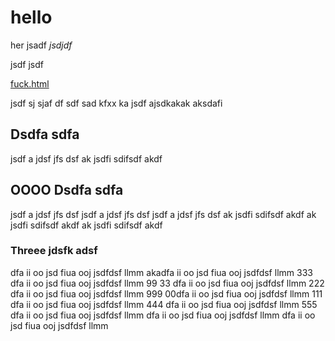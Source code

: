 # hello


her jsadf *jsdjdf*

jsdf jsdf

[fuck.html](suck)

   jsdf sj sjaf df
   sdf sad  kfxx ka  jsdf
   ajsdkakak aksdafi 

## Dsdfa sdfa 

jsdf  a jdsf  jfs dsf
ak jsdfi  sdifsdf akdf

## OOOO Dsdfa sdfa 

jsdf  a jdsf  jfs dsf
jsdf  a jdsf  jfs dsf
jsdf  a jdsf  jfs dsf
ak jsdfi  sdifsdf akdf
ak jsdfi  sdifsdf akdf
ak jsdfi  sdifsdf akdf

### Threee jdsfk adsf

dfa ii oo jsd fiua ooj jsdfdsf llmm
 akadfa ii oo jsd fiua ooj jsdfdsf llmm
333 dfa ii oo jsd fiua ooj jsdfdsf llmm
99 33 dfa ii oo jsd fiua ooj jsdfdsf llmm
222 dfa ii oo jsd fiua ooj jsdfdsf llmm
999 00dfa ii oo jsd fiua ooj jsdfdsf llmm
111 dfa ii oo jsd fiua ooj jsdfdsf llmm
444 dfa ii oo jsd fiua ooj jsdfdsf llmm
555 dfa ii oo jsd fiua ooj jsdfdsf llmm
dfa ii oo jsd fiua ooj jsdfdsf llmm
dfa ii oo jsd fiua ooj jsdfdsf llmm
